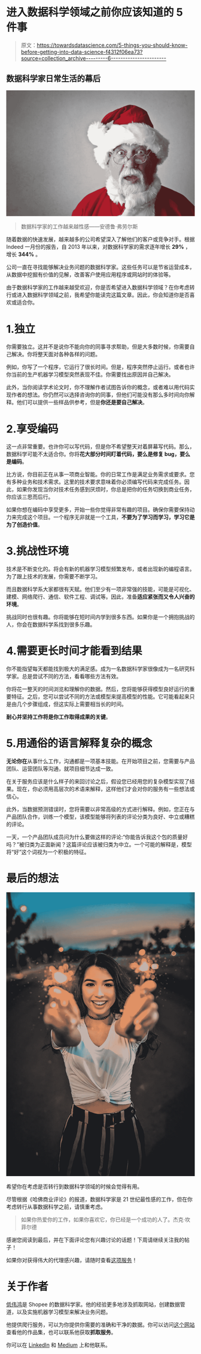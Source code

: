 # 进入数据科学领域之前你应该知道的 5 件事

> 原文：<https://towardsdatascience.com/5-things-you-should-know-before-getting-into-data-science-f4312f06ea73?source=collection_archive---------6----------------------->

## 数据科学家日常生活的幕后

![](img/2d1714b7dc1cf45cdfc7ddb3193533f3.png)

> 数据科学家的工作越来越性感——安德鲁·弗劳尔斯

随着数据的快速发展，越来越多的公司希望深入了解他们的客户或竞争对手。根据 Indeed 一月份的报告，自 2013 年以来，对数据科学家的需求逐年增长 **29%** ，增长 **344%** 。

公司一直在寻找能够解决业务问题的数据科学家。这些任务可以是节省运营成本，从数据中挖掘有价值的见解，改善客户使用应用程序或网站时的体验等。

由于数据科学家的工作越来越受欢迎，你是否希望进入数据科学领域？在你考虑转行或进入数据科学领域之前，我希望你能读完这篇文章。因此，你会知道你是否喜欢或适合你。

# 1.独立

你需要独立。这并不是说你不能向你的同事寻求帮助，但是大多数时候，你需要自己解决。你将整天面对各种各样的问题。

例如，你写了一个程序，它运行了很长时间。但是，程序突然停止运行。或者也许你当前的生产机器学习模型突然表现不佳。你需要找出原因并自己解决。

此外，当你阅读学术论文时，你不理解作者试图告诉你的概念，或者难以用代码实现作者的想法。你仍然可以选择咨询你的同事，但他们可能没有那么多时间向你解释。他们可以提供一些样品供参考，但是**你还是要自己解决**。

# 2.享受编码

这一点非常重要。也许你可以写代码，但是你不希望整天对着屏幕写代码。那么，数据科学可能不太适合你。你将**花大部分时间盯着代码，要么是修复 bug，要么是编码**。

比方说，你目前正在从事一项商业智能。你的日常工作是满足业务需求或要求。您有多种业务和技术需求。这里的技术要求意味着你必须编写代码来完成任务。因此，如果你发现当你对技术任务感到厌烦时，你总是把你的任务切换到商业任务，你应该三思而后行。

如果你想在编码中享受更多，开始一些你觉得非常有趣的项目。确保你需要保持动力来完成这个项目。一个程序无非就是一个工具，**不要为了学习而学习，学习它是为了创造价值**。

# 3.挑战性环境

技术是不断变化的。将会有新的机器学习模型频繁发布，或者出现新的编程语言。为了跟上技术的发展，你需要不断学习。

而且数据科学系大家都很有天赋。他们至少有一项非常强的技能，可能是可视化、建模、网络爬行、通信、软件工程、调试等。因此，准备**适应紧张而又令人兴奋的环境**。

挑战同时也很有趣。你将能够在短时间内学到很多东西。如果你是一个拥抱挑战的人，你会在数据科学系找到很多乐趣。

# 4.需要更长时间才能看到结果

你不能指望每天都能找到极大的满足感。成为一名数据科学家很像成为一名研究科学家。总是尝试不同的方法，看看哪些方法有效。

你将花一整天的时间浏览和理解你的数据。然后，您将能够获得模型良好运行的重要特征。之后，您可以尝试不同的方法或模型来提高模型的性能。它可能看起来只是由几个步骤组成，但这实际上需要相当长的时间。

**耐心并坚持工作将是你工作取得成果的关键**。

# 5.用通俗的语言解释复杂的概念

**无论你在**从事什么工作，沟通都是一项基本技能。在开始项目之前，您需要与产品团队、运营团队等沟通，就项目细节达成一致。

在关于服务应该是什么样子的来回讨论之后，假设您已经用您的复杂模型实现了结果。现在，你必须用高层次的术语来解释，这样他们才会对你的服务有一些想法或信心。

此外，当数据预测错误时，您将需要以非常高级的方式进行解释。例如，您正在与产品团队合作，训练一个模型，该模型能够将列表的评论分类为良好、中立或糟糕的评论。

一天，一个产品团队成员问为什么要做这样的评论:“你能告诉我这个包的质量好吗？”被归类为正面新闻？这篇评论应该被归类为中立。一个可能的解释是，模型将“好”这个词视为一个积极的特征。

# 最后的想法

![](img/dda08081f0908bd59e359759017cbb67.png)

希望你在考虑是否转行到数据科学领域的时候会觉得有用。

尽管根据《哈佛商业评论》的报道，数据科学家是 21 世纪最性感的工作，但在你考虑转行从事数据科学之前，请慎重考虑。

> 如果你热爱你的工作，如果你喜欢它，你已经是一个成功的人了。杰克·坎菲尔德

感谢您阅读到最后，并在下面评论您有兴趣讨论的话题！下周请继续关注我的帖子！

如果你对获得伟大的代理感兴趣，请随时查看[这项服务](https://infatica.io/aff.php?aff=37)！

# 关于作者

[低伟鸿](https://www.linkedin.com/in/lowweihong/?source=post_page---------------------------)是 Shopee 的数据科学家。他的经验更多地涉及抓取网站，创建数据管道，以及实施机器学习模型来解决业务问题。

他提供爬行服务，可以为你提供你需要的准确和干净的数据。你可以访问[这个网站](https://www.thedataknight.com/)查看他的作品集，也可以联系他获取**抓取服务**。

你可以在 [LinkedIn](https://www.linkedin.com/in/lowweihong/?source=post_page---------------------------) 和 [Medium](https://medium.com/@lowweihong?source=post_page---------------------------) 上和他联系。